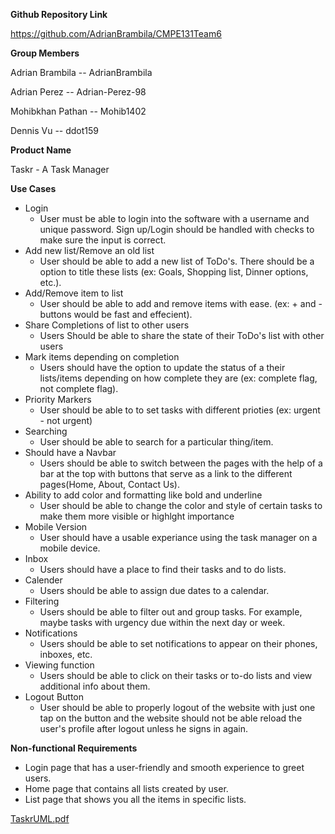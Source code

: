 **Github Repository Link**

https://github.com/AdrianBrambila/CMPE131Team6


**Group Members**

Adrian Brambila  --  AdrianBrambila

Adrian Perez -- Adrian-Perez-98

Mohibkhan Pathan -- Mohib1402

Dennis Vu -- ddot159


**Product Name**

Taskr - A Task Manager


**Use Cases**

- Login
  - User must be able to login into the software with a username and unique password. Sign up/Login should be handled with checks to make sure the input is correct. 
- Add new list/Remove an old list
  - User should be able to add a new list of ToDo's. There should be a option to title these lists (ex: Goals, Shopping list, Dinner options, etc.). 
- Add/Remove item to list
  - User should be able to add and remove items with ease. (ex: + and - buttons would be fast and effecient).
- Share Completions of list to other users
  - Users Should be able to share the state of their ToDo's list with other users 
- Mark items depending on completion
  - Users should have the option to update the status of a their lists/items depending on how complete they are (ex: complete flag, not complete flag). 
- Priority Markers
  - User should be able to to set tasks with different prioties (ex: urgent - not urgent)
- Searching 
  - User should be able to search for a particular thing/item.
- Should have a Navbar
  - Users should be able to switch between the pages with the help of a bar at the top with buttons that serve as a link to the different pages(Home, About, Contact Us).
- Ability to add color and formatting like bold and underline
  - User should be able to change the color and style of certain tasks to make them more visible or highlght importance
- Mobile Version
  - User should have a usable experiance using the task manager on a mobile device.
- Inbox
  - Users should have a place to find their tasks and to do lists.
- Calender 
  - Users should be able to assign due dates to a calendar.
- Filtering
  - Users should be able to filter out and group tasks. For example, maybe tasks with urgency due within the next day or week.
- Notifications
  - Users should be able to set notifications to appear on their phones, inboxes, etc.
- Viewing function
  - Users should be able to click on their tasks or to-do lists and view additional info about them.
- Logout Button
  - User should be able to properly logout of the website with just one tap on the button and the website should not be able reload the user's profile after logout unless he signs in again. 



**Non-functional Requirements**

- Login page that has a user-friendly and smooth experience to greet users.
- Home page that contains all lists created by user.
- List page that shows you all the items in specific lists.

 [TaskrUML.pdf](../../Downloads/TaskrUML.pdf) 

